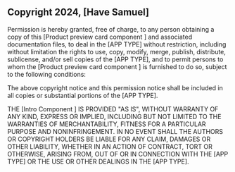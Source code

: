 ## Copyright 2024, [Have Samuel]

Permission is hereby granted, free of charge, to any person obtaining a copy of this [Product preview card component ] and associated documentation files, to deal in the [APP TYPE] without restriction, including without limitation the rights to use, copy, modify, merge, publish, distribute, sublicense, and/or sell copies of the [APP TYPE], and to permit persons to whom the [Product preview card component ] is furnished to do so, subject to the following conditions:

The above copyright notice and this permission notice shall be included in all copies or substantial portions of the [APP TYPE].

THE [Intro Component ] IS PROVIDED "AS IS", WITHOUT WARRANTY OF ANY KIND, EXPRESS OR IMPLIED, INCLUDING BUT NOT LIMITED TO THE WARRANTIES OF MERCHANTABILITY, FITNESS FOR A PARTICULAR PURPOSE AND NONINFRINGEMENT. IN NO EVENT SHALL THE AUTHORS OR COPYRIGHT HOLDERS BE LIABLE FOR ANY CLAIM, DAMAGES OR OTHER LIABILITY, WHETHER IN AN ACTION OF CONTRACT, TORT OR OTHERWISE, ARISING FROM, OUT OF OR IN CONNECTION WITH THE [APP TYPE] OR THE USE OR OTHER DEALINGS IN THE [APP TYPE].
